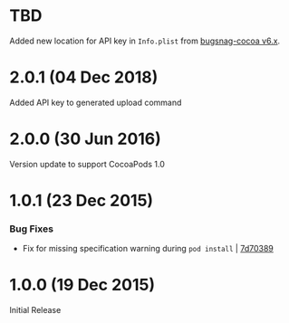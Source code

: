 TBD
====

Added new location for API key in `Info.plist` from
[bugsnag-cocoa v6.x](https://github.com/bugsnag/bugsnag-cocoa/releases/tag/v6.0.0).

2.0.1 (04 Dec 2018)
=====

Added API key to generated upload command

2.0.0 (30 Jun 2016)
=====

Version update to support CocoaPods 1.0

1.0.1 (23 Dec 2015)
=====

### Bug Fixes

* Fix for missing specification warning during `pod install`
  | [7d70389](https://github.com/bugsnag/cocoapods-bugsnag/commit/7d70389af31b2b8807195aca3dae0e62140ff176)


1.0.0 (19 Dec 2015)
=====

Initial Release
